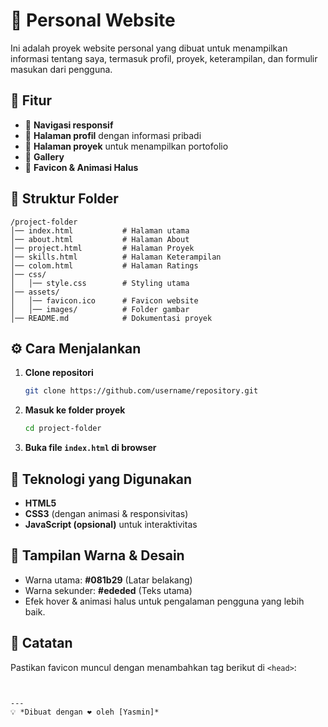 # 🚀 Personal Website

Ini adalah proyek website personal yang dibuat untuk menampilkan informasi tentang saya, termasuk profil, proyek, keterampilan, dan formulir masukan dari pengguna.

## 🎯 Fitur
- 🔹 **Navigasi responsif**
- 🔹 **Halaman profil** dengan informasi pribadi
- 🔹 **Halaman proyek** untuk menampilkan portofolio
- 🔹 **Gallery**
- 🔹 **Favicon & Animasi Halus**

## 📂 Struktur Folder
```
/project-folder
│── index.html           # Halaman utama
│── about.html           # Halaman About
│── project.html         # Halaman Proyek
│── skills.html          # Halaman Keterampilan
│── colom.html           # Halaman Ratings
│── css/
│   │── style.css        # Styling utama
│── assets/
│   │── favicon.ico      # Favicon website
│   │── images/          # Folder gambar
│── README.md            # Dokumentasi proyek
```

## ⚙️ Cara Menjalankan
1. **Clone repositori**
   ```sh
   git clone https://github.com/username/repository.git
   ```
2. **Masuk ke folder proyek**
   ```sh
   cd project-folder
   ```
3. **Buka file `index.html` di browser**


## 🌟 Teknologi yang Digunakan
- **HTML5**
- **CSS3** (dengan animasi & responsivitas)
- **JavaScript (opsional)** untuk interaktivitas

## 🎨 Tampilan Warna & Desain
- Warna utama: **#081b29** (Latar belakang)
- Warna sekunder: **#ededed** (Teks utama)
- Efek hover & animasi halus untuk pengalaman pengguna yang lebih baik.

## 📌 Catatan
Pastikan favicon muncul dengan menambahkan tag berikut di `<head>`:
```html


---
💡 *Dibuat dengan ❤️ oleh [Yasmin]*
